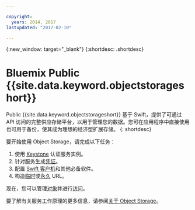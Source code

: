 ```yaml
---

copyright:
  years: 2014, 2017
lastupdated: "2017-02-10"

---
```

{:new_window: target="_blank"}
{:shortdesc: .shortdesc}

# Bluemix Public {{site.data.keyword.objectstorageshort}}

Public {{site.data.keyword.objectstorageshort}} 基于 Swift，提供了可通过 API 访问的完整供应存储平台，以用于管理您的数据。您可在应用程序中直接使用也可用于备份，使其成为理想的经济型扩展存储。
{: shortdesc}

要开始使用 Object Storage，请完成以下任务：

1. 使用 [Keystone](/docs/services/ObjectStorage/os_authenticate.html) 认证服务实例。
2. 针对服务生成[凭证](/docs/services/ObjectStorage/os_credentials.html)。
3. 配置 [Swift 客户机](/docs/services/ObjectStorage/os_configuring.html)和其他必备软件。
4. 构造[临时](/docs/services/ObjectStorage/os_tempurl.html)或[永久](/docs/services/ObjectStorage/os_constructing.html) URL。

现在，您可以管理[对象](/docs/services/ObjectStorage/os_managing.html)并进行[访问](/docs/services/ObjectStorage/os_security.html)。

要了解有关服务工作原理的更多信息，请参阅[关于 Object Storage](/docs/services/ObjectStorage/objectstorage_overview.html)。
